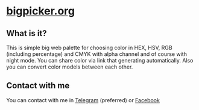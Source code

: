 # [bigpicker.org](https://bigpicker.org/)
## What is it?
This is simple big web palette for choosing color in HEX, HSV, RGB (including percentage) and CMYK with alpha channel and of course with night mode.
You can share color via link that generating automatically.
Also you can convert color models between each other.

## Contact with me
You can contact with me in [Telegram](https://t.me/agvolkov5) (preferred) or [Facebook](https://www.facebook.com/agvolkov5)